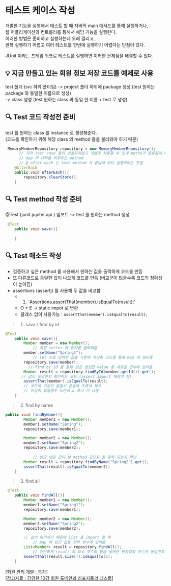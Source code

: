 # 테스트 케이스 작성
개발한 기능을 실행해서 테스트 할 때 자바의 main 매서드를 통해 실행하거나,  
웹 어플리케이션의 컨트롤러를 통해서 해당 기능을 실행한다.  
이러한 방법은 준비하고 실행하는데 오래 걸리고,  
반복 실행하기 어렵고 여러 테스트를 한번에 실행하기 어렵다는 단점이 있다.  
  
JUnit 이라는 프레임 워크로 테스트를 실행하면 이러한 문제점을 해결할 수 있다.  
  
## 💡 지금 만들고 있는 회원 정보 저장 코드를 예제로 사용
test 폴더 (src 하위 폴더임) -> project 폴더 하위에 package 생성 (test 원하는 package 와 동일한 이름으로 생성)  
-> class 생성 (test 원하는 class 와 동일 한 이름 + test 로 생성)  
  
## 🔍 Test 코드 작성전 준비
test 를 원하는 class 를 instance 로 생성해준다.  
(코드를 확인하기 위해 해당 class 의 method 들을 불러와야 하기 때문)
```java
 MemoryMemberRepository repository = new MemoryMemberRepository();
      // 각각 test case 들이 연결되지않고 개별로 작동할 수 있게 metho가 종료될때 마다
      // map 의 내부를 비워주는 method
      // @ after each 는 test method 가 끝날때 마다 실행하라는 뜻임
    @AfterEach
    public void afterEach(){
        repository.clearStore();
    }
```
## 🔍 Test method 작성 준비
@Test (junit.jupiter.api ) 임포트 -> test 를 원하는 method 생성
```java
 @Test
    public void save(){
        
    }
```
## 🔍 Test 매소드 작성
* 검증하고 싶은 method 를 사용해서 원하는 값을 출력하게 코드를 만듬
* 또 다른코드로 동일한 값이 나오게 코드를 만듬 (비교군이 많을수록 코드의 정확성이 높아짐)
* assertions (assertj) 를 사용해 두 값을 비교함
  * 1. `Assertions.assertThat(member).isEqualTo(result);'
  * O + E → static impot 로 변환
  * 클레스 없이 사용가능 : `assertThat(member).isEqualTo(result);`
> 1. sava / find by id
```java
@Test
    public void save(){
        Member member = new Member();
            // 직접 setter 에 인자를 입력해줌
        member.setName("Spring1");
            // set 으로 입력한 값을 기존에 작성한 코드를 통해 map 에 넣어줌
        repository.save(member);
          // find by id 를 통해 방금 생성한 value 를 새로운 변수에 담아줌
        Member result = repository.findById(member.getId()).get();
       // 값이 동일한지 확인하는 코드 (assert import 해줘야 함)
        assertThat(member).isEqualTo(result);
        // 코드에 이상이 없을시 콘솔에 초록색 체크
        // 이상이 있을경우 노란색 x 표시 가 나옴
    }
```
> 2. find by name
```java
public void findByName(){
        Member member1 = new Member();
        member1.setName("Spring");
        repository.save(member1);

        Member member2 = new Member();
        member2.setName("Spring2");
        repository.save(member2);
  
            // 방금 넣은 값이 본 method 값으로 잘 출력 되는지 확인
        Member result = repository.findByName("Spring2").get();
        assertThat(result).isEqualTo(member2);
    }
```
> 3. find all
```java
 @Test
    public void findAll(){
        Member member1 = new Member();
        member1.setName("Spring1");
        repository.save(member1);

        Member member2 = new Member();
        member2.setName("Spring2");
        repository.save(member2);

        // 값이 여러개기 때문에 list 를 import 한 후 
            // map 에 담긴 값을 전부 변수에 넣어줌
        List<Member> result = repository.findAll();
            // 간단하게 result 의 요소 갯수와 방금 넣어준 인자값의 갯수가 동일한지 비교해줌
        assertThat(result.size()).isEqualTo(2);
    }
```
  
  
[ [회원 관리 개발 : 목차] ](https://github.com/choideakook/choideakook.github.io/blob/master/_posts/-Boot/2022-12-2-member.md)  
[ [참고자료 : 김영한 10강 회원 도메인과 리포지토리 테스트] ](https://www.youtube.com/watch?v=NffW47IBg4I&list=PLumVmq_uRGHgBrimIp2-7MCnoPUskVMnd&index=13)
